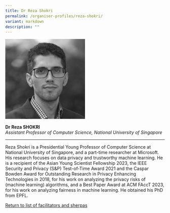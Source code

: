 ```yaml
---
title: Dr Reza Shokri
permalink: /organiser-profiles/reza-shokri/
variant: markdown
description: ""
---
```

<div style="width:50%"><img src="/images/People/reza_shokri.jpeg" alt="Dr Reza Shokri"></div>

**Dr Reza SHOKRI**<br>*Assistant Professor of Computer Science, National University of Singapore*<br>

---

Reza Shokri is a Presidential Young Professor of Computer Science at National University of Singapore, and a part-time researcher at Microsoft. His research focuses on data privacy and trustworthy machine learning. He is a recipient of the Asian Young Scientist Fellowship 2023, the IEEE Security and Privacy (S&amp;P) Test-of-Time Award 2021 and the Caspar Bowden Award for Outstanding Research in Privacy Enhancing Technologies in 2018, for his work on analyzing the privacy risks of (machine learning) algorithms, and a Best Paper Award at ACM FAccT 2023, for his work on analyzing fairness in machine learning. He obtained his PhD from EPFL.


[Return to list of facilitators and sherpas](/facilitators-sherpas)
